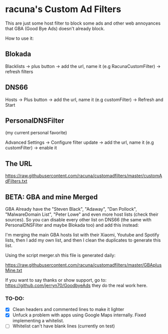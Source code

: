 # racuna's Custom Ad Filters
This are just some host filter to block some ads and other web annoyances that GBA (Good Bye Ads) doesn't already block.

How to use it:

## Blokada

Blacklists -> plus button -> add the url, name it (e.g RacunaCustomFilter) -> refresh filters

## DNS66

Hosts -> Plus button -> add the url, name it (e.g customFilter) -> Refresh and Start

## PersonalDNSFilter

(my current personal favorite)

Advanced Settings -> Configure filter update -> add the url, name it (e.g customFilter) -> enable it


## The URL

https://raw.githubusercontent.com/racuna/customadfilters/master/customAdFilters.txt

## BETA: GBA and mine Merged

GBA Already have the "Steven Black", "Adaway", "Dan Pollock", "MalwareDomain List", "Peter Lowe" and even more host lists (check their sources). So you can disable every other list on DNS66 (the same with PersonalDNSFilter and maybe Blokada too) and add this instead:

I'm merging the main GBA hosts list with their Xiaomi, Youtube and Spotify lists, then I add my own list, and then I clean the duplicates to generate this list.

Using the script merger.sh this file is generated daily:

https://raw.githubusercontent.com/racuna/customadfilters/master/GBAplusMine.txt

If you want to say thanks or show support, go to: https://github.com/jerryn70/GoodbyeAds
they do the real work here.

### TO-DO:

- [x] Clean headers and commented lines to make it lighter 
- [x] Unfuck a problem with apps using Google Maps internally. Fixed implementing a whitelist.
- [ ] Whitelist can't have blank lines (currently on test)
